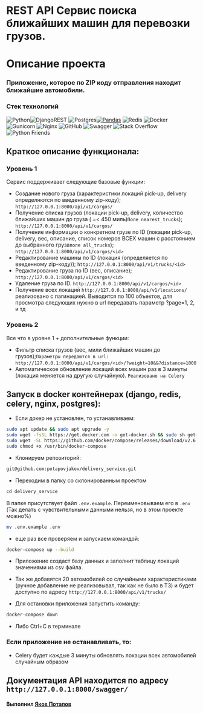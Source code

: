 # REST API Сервис поиска ближайших машин для перевозки грузов.

# Описание проекта
### Приложение, которое по ZIP коду отправления находит ближайшие автомобили.

### Стек технологий
![Python](https://img.shields.io/badge/python-3670A0?style=for-the-badge&logo=python&logoColor=ffdd54)![DjangoREST](https://img.shields.io/badge/DJANGO-REST-ff1709?style=for-the-badge&logo=django&logoColor=white&color=ff1709&labelColor=gray)
![Postgres](https://img.shields.io/badge/postgres-%23316192.svg?style=for-the-badge&logo=postgresql&logoColor=white)[![Pandas](https://img.shields.io/badge/pandas-%23150458.svg?style=for-the-badge&logo=pandas&logoColor=white)](https://pandas.pydata.org/)
![Redis](https://img.shields.io/badge/redis-%23DD0031.svg?style=for-the-badge&logo=redis&logoColor=white)
![Docker](https://img.shields.io/badge/docker-%230db7ed.svg?style=for-the-badge&logo=docker&logoColor=white)
![Gunicorn](https://img.shields.io/badge/gunicorn-%298729.svg?style=for-the-badge&logo=gunicorn&logoColor=white)
![Nginx](https://img.shields.io/badge/nginx-%23009639.svg?style=for-the-badge&logo=nginx&logoColor=white)
![GitHub](https://img.shields.io/badge/github-%23121011.svg?style=for-the-badge&logo=github&logoColor=white)
![Swagger](https://img.shields.io/badge/-Swagger-%23Clojure?style=for-the-badge&logo=swagger&logoColor=white)
![Stack Overflow](https://img.shields.io/badge/-Stackoverflow-FE7A16?style=for-the-badge&logo=stack-overflow&logoColor=white)
![Python Friends](https://img.shields.io/badge/-python%20friends-9cf?style=flat-square&logo=telegram)


## Краткое описание функционала:
### Уровень 1

Сервис поддерживает следующие базовые функции:

- Создание нового груза (характеристики локаций pick-up, delivery определяются 
  по введенному zip-коду); ```http://127.0.0.1:8000/api/v1/cargos/```
- Получение списка грузов (локации pick-up, delivery, количество ближайших 
  машин до груза ( =< 450 миль)`Поле nearest_trucks`); ```http://127.0.0.1:8000/api/v1/cargos/```
- Получение информации о конкретном грузе по ID (локации pick-up, delivery, 
  вес, описание, список номеров ВСЕХ машин с расстоянием до выбранного груза`поле all_trucks`); ```http://127.0.0.1:8000/api/v1/cargos/<id>```
- Редактирование машины по ID (локация (определяется по введенному zip-коду)); ```http://127.0.0.1:8000/api/v1/trucks/<id>```
- Редактирование груза по ID (вес, описание); ```http://127.0.0.1:8000/api/v1/cargos/<id>```
- Удаление груза по ID. ```http://127.0.0.1:8000/api/v1/cargos/<id>```
- Получение всех локаций ``http://127.0.0.1:8000/api/v1/locations/`` реализовано с пагинацией. Выводится по 100 объектов, для просмотра следующих нужно в url передавать параметр ?page=1, 2, и тд

### Уровень 2

Все что в уровне 1 + дополнительные функции:

- Фильтр списка грузов (вес, мили ближайших машин до грузов);`Параметры передаются в url:` ```http://127.0.0.1:8000/api/v1/cargos/<id>/?weight=10&&?distance=1000```
- Автоматическое обновление локаций всех машин раз в 3 минуты (локация 
  меняется на другую случайную). ``Реализовано на Celery``

## Запуск в docker контейнерах (django, redis, celery, nginx, postgres):

- Если докер не установлен, то устанавливаем:
```bash
sudo apt update && sudo apt upgrade -y
sudo wget -fsSL https://get.docker.com -o get-docker.sh && sudo sh get-docker.sh && sudo rm get-docker.sh
sudo wget -SL https://github.com/docker/compose/releases/download/v2.6.0/docker-compose-linux-x86_64 -o /usr/bin/docker-compose
sudo chmod +x /usr/bin/docker-compose
```

- Клонируем репозиторий:
```bash
git@github.com:potapovjakov/delivery_service.git
```

- Переходим в папку со склонированным проектом 
```bash
сd delivery_service
```
  В папке присутствует файл ```.env.example```. Переименовываем его в ```.env``` (Так делать с чувствительными данными нельзя, но в этом проекте можно%)
```bash
mv .env.example .env
```

- еще раз все проверяем и запускаем командой:
```bash
docker-compose up --build
``` 

- Приложение создаст базу данных и заполнит таблицу локаций значениями из csv файла. 
- Так же добавятся 20 автомобилей со случайными характеристиками (ручное добавление не реализовывал, так как не было в ТЗ)
  и будет доступно по адресу ``http://127.0.0.1:8000/api/v1/trucks/``

- Для остановки приложения запустить команду:
```bash
docker-compose down
``` 
- Либо Ctrl+C в терминале


### Если приложение не останавливать, то:
- Celery будет каждые 3 минуты обновлять локации всех автомобилей случайным образом

## Документация API находится по адресу ``http://127.0.0.1:8000/swagger/``
#### Выполнил [Яков Потапов](https://github.com/potapovjakov)
